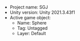 <!-- UNITY CODE ASSIST INSTRUCTIONS START -->
- Project name: SGJ
- Unity version: Unity 2021.3.43f1
- Active game object:
  - Name: Sphere
  - Tag: Untagged
  - Layer: Default
<!-- UNITY CODE ASSIST INSTRUCTIONS END -->